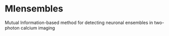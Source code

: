 # MIensembles
Mutual Information-based method for detecting neuronal ensembles in two-photon calcium imaging
